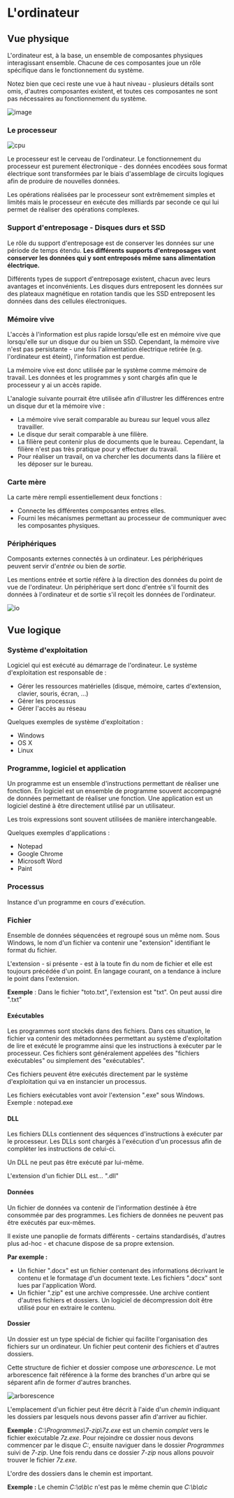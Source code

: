 # L'ordinateur #
## Vue physique ##
L'ordinateur est, à la base, un ensemble de composantes physiques interagissant ensemble. Chacune de ces composantes joue un rôle spécifique dans le fonctionnement du système.

Notez bien que ceci reste une vue à haut niveau - plusieurs détails sont omis, d'autres composantes existent, et toutes ces composantes ne sont pas nécessaires au fonctionnement du système.

![image](img/ordinateur.png)

### Le processeur ###

![cpu](img/cpu.jpg)

Le processeur est le cerveau de l'ordinateur. Le fonctionnement du processeur est purement électronique - des données encodées sous format électrique sont transformées par le biais d'assemblage de circuits logiques afin de produire de nouvelles données. 

Les opérations réalisées par le processeur sont extrêmement simples et limités mais le processeur en exécute des milliards par seconde ce qui lui permet de réaliser des opérations complexes. 

### Support d'entreposage - Disques durs et SSD ###
Le rôle du support d'entreposage est de conserver les données sur une période de temps étendu. **Les différents supports d'entreposages vont conserver les données qui y sont entreposés même sans alimentation électrique.** 

Différents types de support d'entreposage existent, chacun avec leurs avantages et inconvénients. Les disques durs entreposent les données sur des plateaux magnétique en rotation tandis que les SSD entreposent les données dans des cellules électroniques.

### Mémoire vive ###
L'accès à l'information est plus rapide lorsqu'elle est en mémoire vive que lorsqu'elle sur un disque dur ou bien un SSD. Cependant, la mémoire vive n'est pas persistante - une fois l'alimentation électrique retirée (e.g. l'ordinateur est éteint), l'information est perdue.

La mémoire vive est donc utilisée par le système comme mémoire de travail. Les données et les programmes y sont chargés afin que le processeur y ai un accès rapide.

L'analogie suivante pourrait être utilisée afin d'illustrer les différences entre un disque dur et la mémoire vive : 
 - La mémoire vive serait comparable au bureau sur lequel vous allez travailler.
 - Le disque dur serait comparable à une filière.
 - La filière peut contenir plus de documents que le bureau. Cependant, la filière n'est pas très pratique pour y effectuer du travail.
 - Pour réaliser un travail, on va chercher les documents dans la filière et les déposer sur le bureau.
### Carte mère ###
La carte mère rempli essentiellement deux fonctions : 
- Connecte les différentes composantes entres elles.
- Fourni les mécanismes permettant au processeur de communiquer avec les composantes physiques.
### Périphériques ###
Composants externes connectés à un ordinateur. Les périphériques peuvent servir d'*entrée* ou bien de *sortie.* 

Les mentions entrée et sortie réfère à la direction des données du point de vue de l'ordinateur. Un périphérique sert donc d'entrée s'il fournit des données à l'ordinateur et de sortie s'il reçoit les données de l'ordinateur.

![io](img/input-output.png)
## Vue logique ##
### Système d'exploitation ###
Logiciel qui est exécuté au démarrage de l'ordinateur. Le système d'exploitation est responsable de : 
- Gérer les ressources matérielles (disque, mémoire, cartes d'extension, clavier, souris, écran, ...)
- Gérer les processus
- Gérer l'accès au réseau

Quelques exemples de système d'exploitation  :
- Windows
- OS X
- Linux
### Programme, logiciel et application ###
Un programme est un ensemble d'instructions permettant de réaliser une fonction. En logiciel est un ensemble de programme souvent accompagné de données permettant de réaliser une fonction. Une application est un logiciel destiné à être directement utilisé par un utilisateur.

Les trois expressions sont souvent utilisées de manière interchangeable.

Quelques exemples d'applications : 
- Notepad
- Google Chrome
- Microsoft Word
- Paint
### Processus
Instance d'un programme en cours d'exécution.
### Fichier ###
Ensemble de données séquencées et regroupé sous un même nom. Sous Windows, le nom d'un fichier va contenir une "extension" identifiant le format du fichier. 

L'extension - si présente - est à la toute fin du nom de fichier et elle est toujours précédée d'un point.  En langage courant, on a tendance à inclure le point dans l'extension.

**Exemple** : Dans le fichier "toto.txt", l'extension est "txt". On peut aussi dire ".txt"
#### Exécutables ####
Les programmes sont stockés dans des fichiers. Dans ces situation, le fichier va contenir des métadonnées permettant au système d'exploitation de lire et exécuté le programme ainsi que les instructions à exécuter par le processeur. Ces fichiers sont généralement appelées des "fichiers exécutables" ou simplement des "exécutables".

Ces fichiers peuvent être exécutés directement par le système d'exploitation qui va en instancier un processus.

Les fichiers exécutables vont avoir l'extension ".exe" sous Windows. Exemple : notepad.exe
#### DLL ####
Les fichiers DLLs contiennent des séquences d'instructions à exécuter par le processeur. Les DLLs sont chargés à l'exécution d'un processus afin de compléter les instructions de celui-ci.

Un DLL ne peut pas être exécuté par lui-même.

L'extension d'un fichier DLL est... ".dll"
#### Données ####
Un fichier de données va contenir de l'information destinée à être consommée par des programmes. Les fichiers de données ne peuvent pas être exécutés par eux-mêmes. 

Il existe une panoplie de formats différents - certains standardisés, d'autres plus ad-hoc - et chacune dispose de sa propre extension.

**Par exemple  :**
- Un fichier ".docx" est un fichier contenant des informations décrivant le contenu et le formatage d'un document texte. Les fichiers ".docx" sont lues par l'application Word.
- Un fichier ".zip" est une archive compressée. Une archive contient d'autres fichiers et dossiers. Un logiciel de décompression doit être utilisé pour en extraire le contenu.
#### Dossier ####
Un dossier est un type spécial de fichier qui facilite l'organisation des fichiers sur un ordinateur. Un fichier peut contenir des fichiers et d'autres dossiers. 

Cette structure de fichier et dossier compose une *arborescence*. Le mot arborescence fait référence à la forme des branches d'un arbre qui se séparent afin de former d'autres branches.

![arborescence](fstree.webp)

L'emplacement d'un fichier peut être décrit à l'aide d'un *chemin* indiquant les dossiers par lesquels nous devons passer afin d'arriver au fichier. 

**Exemple :** *C:\Programmes\7-zip\7z.exe* est un chemin *complet* vers le fichier exécutable *7z.exe*. Pour rejoindre ce dossier nous devons commencer par le disque *C:*, ensuite naviguer dans le dossier *Programmes* suivi de *7-zip*. Une fois rendu dans ce dossier *7-zip* nous allons pouvoir trouver le fichier *7z.exe*.

L'ordre des dossiers dans le chemin est important.

**Exemple :**  Le chemin *C:\a\b\c* n'est pas le même chemin que *C:\b\a\c*

